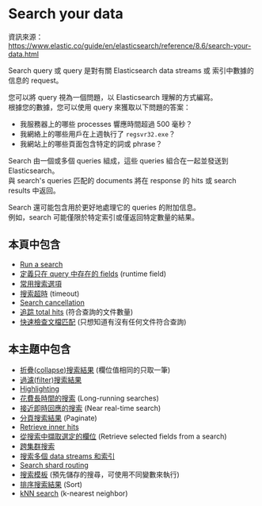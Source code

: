 # Search your data

資訊來源： https://www.elastic.co/guide/en/elasticsearch/reference/8.6/search-your-data.html

Search query 或 query 是對有關 Elasticsearch data streams 或 索引中數據的信息的 request。

您可以將 query 視為一個問題，以 Elasticsearch 理解的方式編寫。  
根據您的數據，您可以使用 query 來獲取以下問題的答案：

* 我服務器上的哪些 processes 響應時間超過 500 毫秒？
* 我網絡上的哪些用戶在上週執行了 `regsvr32.exe`？
* 我網站上的哪些頁面包含特定的詞或 phrase？

Search 由一個或多個 queries 組成，這些 queries 組合在一起並發送到 Elasticsearch。  
與 search's queries 匹配的 documents 將在 response 的 hits 或 search results 中返回。

Search 還可能包含用於更好地處理它的 queries 的附加信息。  
例如，search 可能僅限於特定索引或僅返回特定數量的結果。

## 本頁中包含

* [Run a search](run-a-search.md)
* [定義只在 query 中存在的 fields](define-runtime-fields.md) (runtime field)
* [常用搜索選項](common-options.md) 
* [搜索超時](timeout.md) (timeout)
* [Search cancellation](cancel.md)
* [追踪 total hits](total-hits.md) (符合查詢的文件數量)
* [快速檢查文檔匹配](quick-check.md) (只想知道有沒有任何文件符合查詢)

## 本主題中包含

* [折疊(collapse)搜索結果](https://www.elastic.co/guide/en/elasticsearch/reference/8.6/collapse-search-results.html) (欄位值相同的只取一筆)
* [過濾(filter)搜索結果](https://www.elastic.co/guide/en/elasticsearch/reference/8.6/filter-search-results.html)
* [Highlighting](https://www.elastic.co/guide/en/elasticsearch/reference/8.6/highlighting.html)
* [花費長時間的搜索](https://www.elastic.co/guide/en/elasticsearch/reference/8.6/async-search-intro.html) (Long-running searches)
* [接近即時回應的搜索](https://www.elastic.co/guide/en/elasticsearch/reference/8.6/near-real-time.html) (Near real-time search)
* [分頁搜索結果](https://www.elastic.co/guide/en/elasticsearch/reference/8.6/paginate-search-results.html) (Paginate)
* [Retrieve inner hits](https://www.elastic.co/guide/en/elasticsearch/reference/8.6/inner-hits.html)
* [從搜索中擷取選定的欄位](https://www.elastic.co/guide/en/elasticsearch/reference/8.6/search-fields.html) (Retrieve selected fields from a search)
* [跨集群搜索](https://www.elastic.co/guide/en/elasticsearch/reference/8.6/modules-cross-cluster-search.html)
* [搜索多個 data streams 和索引](https://www.elastic.co/guide/en/elasticsearch/reference/8.6/search-multiple-indices.html)
* [Search shard routing](https://www.elastic.co/guide/en/elasticsearch/reference/8.6/search-shard-routing.html)
* [搜索模板](https://www.elastic.co/guide/en/elasticsearch/reference/8.6/search-template.html) (預先儲存的搜尋，可使用不同變數來執行)
* [排序搜索結果](https://www.elastic.co/guide/en/elasticsearch/reference/8.6/sort-search-results.html) (Sort)
* [kNN search](https://www.elastic.co/guide/en/elasticsearch/reference/8.6/knn-search.html) (k-nearest neighbor)
